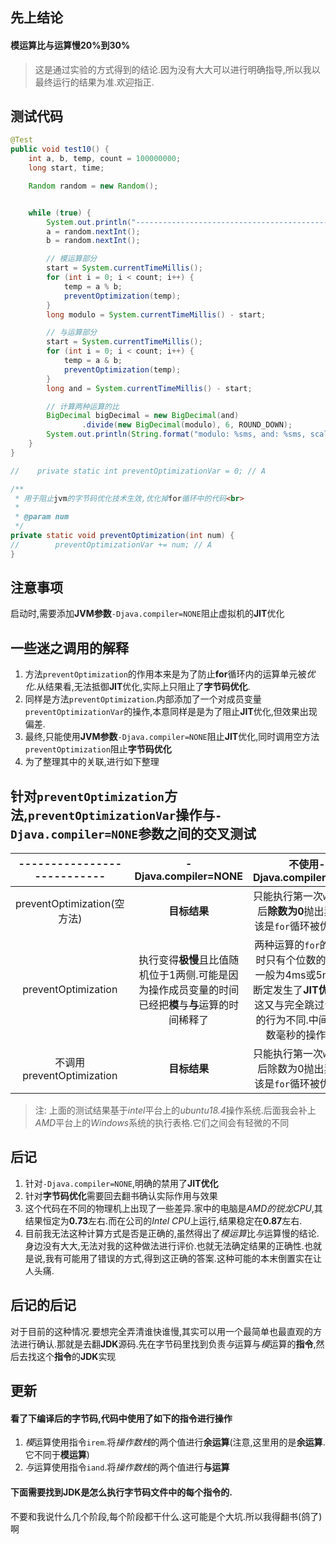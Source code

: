 ## 先上结论
#### **模运算**比**与**运算慢20%到30%
> 这是通过实验的方式得到的结论.因为没有大大可以进行明确指导,所以我以最终运行的结果为准.欢迎指正.
## 测试代码
```java
@Test
public void test10() {
    int a, b, temp, count = 100000000;
    long start, time;

    Random random = new Random();


    while (true) {
        System.out.println("-----------------------------------------------");
        a = random.nextInt();
        b = random.nextInt();

        // 模运算部分
        start = System.currentTimeMillis();
        for (int i = 0; i < count; i++) {
            temp = a % b;
            preventOptimization(temp);
        }
        long modulo = System.currentTimeMillis() - start;

        // 与运算部分
        start = System.currentTimeMillis();
        for (int i = 0; i < count; i++) {
            temp = a & b;
            preventOptimization(temp);
        }
        long and = System.currentTimeMillis() - start;

        // 计算两种运算的比
        BigDecimal bigDecimal = new BigDecimal(and)
                .divide(new BigDecimal(modulo), 6, ROUND_DOWN);
        System.out.println(String.format("modulo: %sms, and: %sms, scale: %s", modulo, and, bigDecimal));
    }
}

//    private static int preventOptimizationVar = 0; // A

/**
 * 用于阻止jvm的字节码优化技术生效,优化掉for循环中的代码<br>
 *
 * @param num
 */
private static void preventOptimization(int num) {
//        preventOptimizationVar += num; // A
}
```
## 注意事项
启动时,需要添加**JVM参数**`-Djava.compiler=NONE`阻止虚拟机的**JIT**优化  
## 一些迷之调用的解释
1. 方法`preventOptimization`的作用本来是为了防止**for**循环内的运算单元被*优化*.从结果看,无法抵御**JIT**优化,实际上只阻止了**字节码优化**.
2. 同样是方法`preventOptimization`.内部添加了一个对成员变量`preventOptimizationVar`的操作,本意同样是是为了阻止**JIT**优化,但效果出现偏差.  
3. 最终,只能使用**JVM参数**`-Djava.compiler=NONE`阻止**JIT**优化,同时调用空方法`preventOptimization`阻止**字节码优化**
4. 为了整理其中的关联,进行如下整理  

## 针对`preventOptimization`方法,`preventOptimizationVar`操作与`-Djava.compiler=NONE`参数之间的交叉测试
|---------------------------|-Djava.compiler=NONE|不使用-Djava.compiler=NONE|
|:-------------------------:|:------------------:|:-----------------------:|
|preventOptimization(空方法) |**目标结果**|只能执行第一次`while`,之后**除数为0**抛出异常.应该是`for`循环被优化掉了|
|preventOptimization        |执行变得**极慢**且比值随机位于1两侧.可能是因为操作成员变量的时间已经把**模**与**与**运算的时间稀释了|两种运算的`for`的平均用时只有个位数的毫秒数.一般为4ms或5ms.可以断定发生了**JIT优化**.但是这又与完全跳过`for`循环的行为不同.中间产生了数毫秒的操作时间.|
|不调用preventOptimization   |**目标结果**|只能执行第一次`while`,之后除数为0抛出异常.应该是`for`循环被优化掉了|
> 注: 上面的测试结果基于*intel*平台上的*ubuntu18.4*操作系统.后面我会补上*AMD*平台上的*Windows*系统的执行表格.它们之间会有轻微的不同
## 后记
1. 针对`-Djava.compiler=NONE`,明确的禁用了**JIT优化**
2. 针对**字节码优化**需要回去翻书确认实际作用与效果
3. 这个代码在不同的物理机上出现了一些差异.家中的电脑是*AMD的锐龙CPU*,其结果恒定为**0.73**左右.而在公司的*Intel CPU*上运行,结果稳定在**0.87**左右.
4. 目前我无法这种计算方式是否是正确的,虽然得出了*模运算*比*与*运算慢的结论.身边没有大大,无法对我的这种做法进行评价.也就无法确定结果的正确性.也就是说,我有可能用了错误的方式,得到这正确的答案.这种可能的本末倒置实在让人头痛.

## 后记的后记
对于目前的这种情况.要想完全弄清谁快谁慢,其实可以用一个最简单也最直观的方法进行确认.那就是去翻**JDK**源码.先在字节码里找到负责*与*运算与*模*运算的**指令**,然后去找这个**指令**的**JDK**实现

## 更新
#### 看了下编译后的字节码,代码中使用了如下的指令进行操作
1. *模*运算使用指令`irem`.将*操作数栈*的两个值进行**余运算**(注意,这里用的是**余运算**.它不同于**模运算**)
2. *与*运算使用指令`iand`.将*操作数栈*的两个值进行**与运算**

#### 下面需要找到**JDK**是怎么执行字节码文件中的每个指令的.
不要和我说什么几个阶段,每个阶段都干什么.这可能是个大坑.所以我得翻书(鸽了)啊